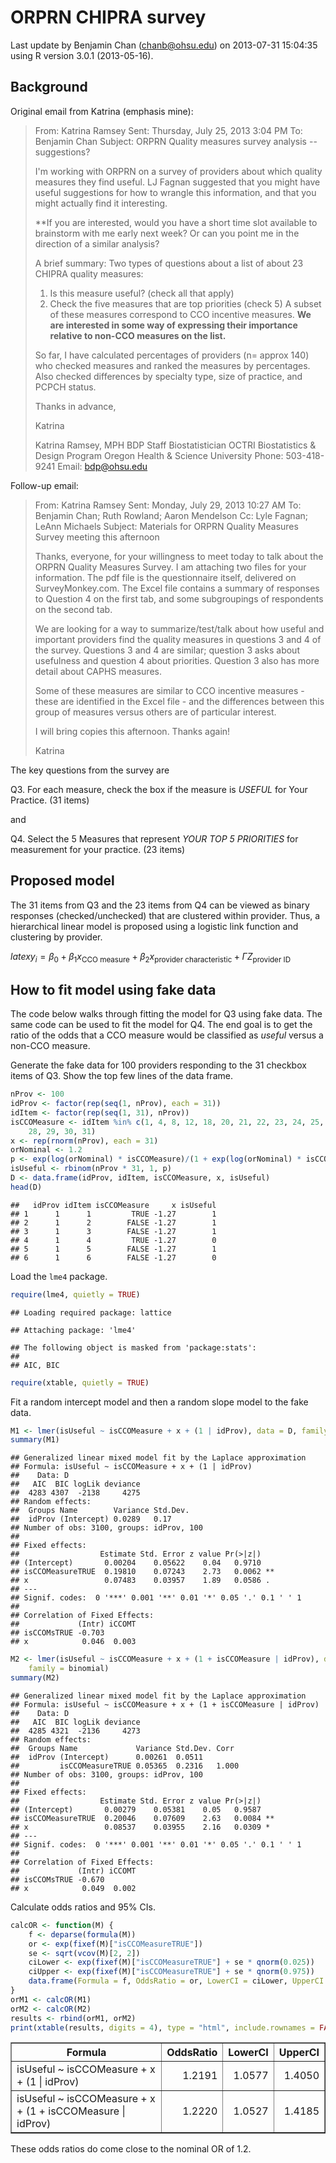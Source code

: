 ORPRN CHIPRA survey
===================

Last update by Benjamin Chan (<chanb@ohsu.edu>) on 2013-07-31 15:04:35 using R version 3.0.1 (2013-05-16).


Background
----------

Original email from Katrina (emphasis mine):

> From: Katrina Ramsey 
> Sent: Thursday, July 25, 2013 3:04 PM
> To: Benjamin Chan
> Subject: ORPRN Quality measures survey analysis -- suggestions?
> 
> I'm working with ORPRN on a survey of providers about which quality measures they find useful. LJ Fagnan suggested that you might have useful suggestions for how to wrangle this information, and that you might actually find it interesting.
> 
> **If you are interested, would you have a short time slot available to brainstorm with me early next week? Or can you point me in the direction of a similar analysis?
> 
> A brief summary: 
> Two types of questions about a list of about 23 CHIPRA quality measures:
> 1)  Is this measure useful? (check all that apply)
> 2)  Check the five measures that are top priorities (check 5)
> A subset of these measures correspond to CCO incentive measures. **We are interested in some way of expressing their importance relative to non-CCO measures on the list.**
> 
> So far, I have calculated percentages of providers (n= approx 140) who checked measures and ranked the measures by percentages. Also checked differences by specialty type, size of practice, and PCPCH status. 
> 
> Thanks in advance,
> 
> Katrina
> 
> Katrina Ramsey, MPH
> BDP Staff Biostatistician
> OCTRI Biostatistics & Design Program
> Oregon Health & Science University
> Phone: 503-418-9241
> Email: bdp@ohsu.edu

Follow-up email:

> From: Katrina Ramsey 
> Sent: Monday, July 29, 2013 10:27 AM
> To: Benjamin Chan; Ruth Rowland; Aaron Mendelson
> Cc: Lyle Fagnan; LeAnn Michaels
> Subject: Materials for ORPRN Quality Measures Survey meeting this afternoon
> 
> Thanks, everyone, for your willingness to meet today to talk about the ORPRN Quality Measures Survey. I am attaching two files for your information. The pdf file is the questionnaire itself, delivered on SurveyMonkey.com. The Excel file contains a summary of responses to Question 4 on the first tab, and some subgroupings of respondents on the second tab.
> 
> We are looking for a way to summarize/test/talk about how useful and important providers find the quality measures in questions 3 and 4 of the survey. Questions 3 and 4 are similar; question 3 asks about usefulness and question 4 about priorities. Question 3 also has more detail about CAPHS measures.
> 
> Some of these measures are similar to CCO incentive measures - these are identified in the Excel file - and the differences between this group of measures versus others are of particular interest.
> 
> I will bring copies this afternoon. Thanks again!
> 
> Katrina

The key questions from the survey are

Q3. For each measure, check the box if the measure is *USEFUL* for Your Practice. (31 items)

and

Q4. Select the 5 Measures that represent *YOUR TOP 5 PRIORITIES* for measurement for your practice. (23 items)


Proposed model
--------------

The 31 items from Q3 and the 23 items from Q4 can be viewed as binary responses (checked/unchecked) that are clustered within provider. Thus, a hierarchical linear model is proposed using a logistic link function and clustering by provider.

$latex y_i = \beta_0 + \beta_1 x_\text{CCO measure} + \beta_2 x_\text{provider characteristic} + \Gamma Z_\text{provider ID}$


How to fit model using fake data
--------------------------------

The code below walks through fitting the model for Q3 using fake data. The same code can be used to fit the model for Q4. The end goal is to get the ratio of the odds  that a CCO measure would be classified as *useful* versus a non-CCO measure.

Generate the fake data for 100 providers responding to the 31 checkbox items of Q3. Show the top few lines of the data frame.

```r
nProv <- 100
idProv <- factor(rep(seq(1, nProv), each = 31))
idItem <- factor(rep(seq(1, 31), nProv))
isCCOMeasure <- idItem %in% c(1, 4, 8, 12, 18, 20, 21, 22, 23, 24, 25, 26, 27, 
    28, 29, 30, 31)
x <- rep(rnorm(nProv), each = 31)
orNominal <- 1.2
p <- exp(log(orNominal) * isCCOMeasure)/(1 + exp(log(orNominal) * isCCOMeasure))
isUseful <- rbinom(nProv * 31, 1, p)
D <- data.frame(idProv, idItem, isCCOMeasure, x, isUseful)
head(D)
```

```
##   idProv idItem isCCOMeasure     x isUseful
## 1      1      1         TRUE -1.27        1
## 2      1      2        FALSE -1.27        1
## 3      1      3        FALSE -1.27        1
## 4      1      4         TRUE -1.27        0
## 5      1      5        FALSE -1.27        1
## 6      1      6        FALSE -1.27        0
```


Load the `lme4` package.

```r
require(lme4, quietly = TRUE)
```

```
## Loading required package: lattice
```

```
## Attaching package: 'lme4'
```

```
## The following object is masked from 'package:stats':
## 
## AIC, BIC
```

```r
require(xtable, quietly = TRUE)
```


Fit a random intercept model and then a random slope model to the fake data.

```r
M1 <- lmer(isUseful ~ isCCOMeasure + x + (1 | idProv), data = D, family = binomial)
summary(M1)
```

```
## Generalized linear mixed model fit by the Laplace approximation 
## Formula: isUseful ~ isCCOMeasure + x + (1 | idProv) 
##    Data: D 
##   AIC  BIC logLik deviance
##  4283 4307  -2138     4275
## Random effects:
##  Groups Name        Variance Std.Dev.
##  idProv (Intercept) 0.0289   0.17    
## Number of obs: 3100, groups: idProv, 100
## 
## Fixed effects:
##                  Estimate Std. Error z value Pr(>|z|)   
## (Intercept)       0.00204    0.05622    0.04   0.9710   
## isCCOMeasureTRUE  0.19810    0.07243    2.73   0.0062 **
## x                 0.07483    0.03957    1.89   0.0586 . 
## ---
## Signif. codes:  0 '***' 0.001 '**' 0.01 '*' 0.05 '.' 0.1 ' ' 1
## 
## Correlation of Fixed Effects:
##             (Intr) iCCOMT
## isCCOMsTRUE -0.703       
## x            0.046  0.003
```

```r
M2 <- lmer(isUseful ~ isCCOMeasure + x + (1 + isCCOMeasure | idProv), data = D, 
    family = binomial)
summary(M2)
```

```
## Generalized linear mixed model fit by the Laplace approximation 
## Formula: isUseful ~ isCCOMeasure + x + (1 + isCCOMeasure | idProv) 
##    Data: D 
##   AIC  BIC logLik deviance
##  4285 4321  -2136     4273
## Random effects:
##  Groups Name             Variance Std.Dev. Corr  
##  idProv (Intercept)      0.00261  0.0511         
##         isCCOMeasureTRUE 0.05365  0.2316   1.000 
## Number of obs: 3100, groups: idProv, 100
## 
## Fixed effects:
##                  Estimate Std. Error z value Pr(>|z|)   
## (Intercept)       0.00279    0.05381    0.05   0.9587   
## isCCOMeasureTRUE  0.20046    0.07609    2.63   0.0084 **
## x                 0.08537    0.03955    2.16   0.0309 * 
## ---
## Signif. codes:  0 '***' 0.001 '**' 0.01 '*' 0.05 '.' 0.1 ' ' 1
## 
## Correlation of Fixed Effects:
##             (Intr) iCCOMT
## isCCOMsTRUE -0.670       
## x            0.049  0.002
```


Calculate odds ratios and 95% CIs.

```r
calcOR <- function(M) {
    f <- deparse(formula(M))
    or <- exp(fixef(M)["isCCOMeasureTRUE"])
    se <- sqrt(vcov(M)[2, 2])
    ciLower <- exp(fixef(M)["isCCOMeasureTRUE"] + se * qnorm(0.025))
    ciUpper <- exp(fixef(M)["isCCOMeasureTRUE"] + se * qnorm(0.975))
    data.frame(Formula = f, OddsRatio = or, LowerCI = ciLower, UpperCI = ciUpper)
}
orM1 <- calcOR(M1)
orM2 <- calcOR(M2)
results <- rbind(orM1, orM2)
print(xtable(results, digits = 4), type = "html", include.rownames = FALSE)
```

<!-- html table generated in R 3.0.1 by xtable 1.7-1 package -->
<!-- Wed Jul 31 15:04:41 2013 -->
<TABLE border=1>
<TR> <TH> Formula </TH> <TH> OddsRatio </TH> <TH> LowerCI </TH> <TH> UpperCI </TH>  </TR>
  <TR> <TD> isUseful ~ isCCOMeasure + x + (1 | idProv) </TD> <TD align="right"> 1.2191 </TD> <TD align="right"> 1.0577 </TD> <TD align="right"> 1.4050 </TD> </TR>
  <TR> <TD> isUseful ~ isCCOMeasure + x + (1 + isCCOMeasure | idProv) </TD> <TD align="right"> 1.2220 </TD> <TD align="right"> 1.0527 </TD> <TD align="right"> 1.4185 </TD> </TR>
   </TABLE>

These odds ratios do come close to the nominal OR of 1.2.
